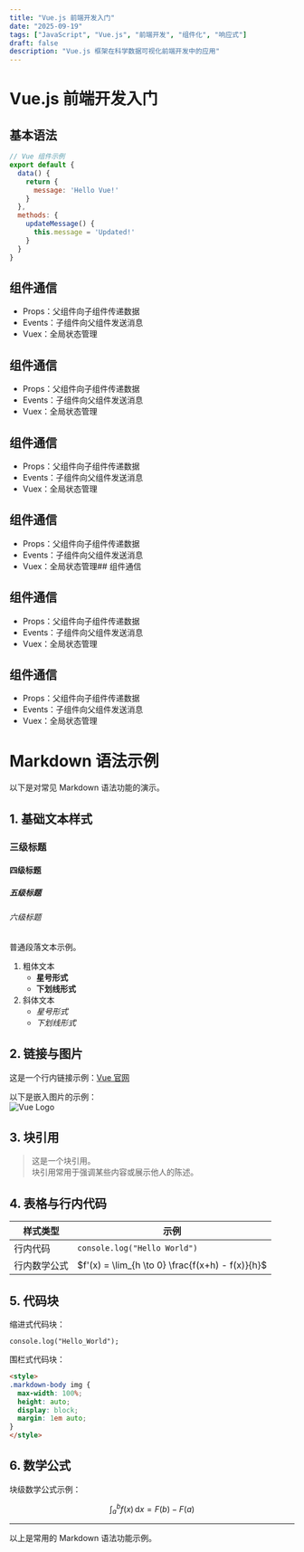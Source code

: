 ```yaml
---
title: "Vue.js 前端开发入门"
date: "2025-09-19"
tags: ["JavaScript", "Vue.js", "前端开发", "组件化", "响应式"]
draft: false
description: "Vue.js 框架在科学数据可视化前端开发中的应用"
---
```


# Vue.js 前端开发入门

## 基本语法

```javascript
// Vue 组件示例
export default {
  data() {
    return {
      message: 'Hello Vue!'
    }
  },
  methods: {
    updateMessage() {
      this.message = 'Updated!'
    }
  }
}
```

## 组件通信

- Props：父组件向子组件传递数据
- Events：子组件向父组件发送消息
- Vuex：全局状态管理

## 组件通信

- Props：父组件向子组件传递数据
- Events：子组件向父组件发送消息
- Vuex：全局状态管理

## 组件通信

- Props：父组件向子组件传递数据
- Events：子组件向父组件发送消息
- Vuex：全局状态管理

## 组件通信

- Props：父组件向子组件传递数据
- Events：子组件向父组件发送消息
- Vuex：全局状态管理## 组件通信

## 组件通信

- Props：父组件向子组件传递数据
- Events：子组件向父组件发送消息
- Vuex：全局状态管理

## 组件通信

- Props：父组件向子组件传递数据
- Events：子组件向父组件发送消息
- Vuex：全局状态管理

# Markdown 语法示例

以下是对常见 Markdown 语法功能的演示。

## 1. 基础文本样式

### 三级标题

#### 四级标题

##### 五级标题

###### 六级标题

普通段落文本示例。

1. 粗体文本
    - **星号形式**
    - **下划线形式**
2. 斜体文本
    - *星号形式*
    - *下划线形式*

## 2. 链接与图片

这是一个行内链接示例：[Vue 官网](https://vuejs.org)

以下是嵌入图片的示例：  
![Vue Logo](https://vuejs.org/images/logo.png)

## 3. 块引用

> 这是一个块引用。  
> 块引用常用于强调某些内容或展示他人的陈述。

## 4. 表格与行内代码

| 样式类型          | 示例 |
| ----------------- | ---- |
| 行内代码          | `console.log("Hello World")` |
| 行内数学公式      | $f'(x) = \lim_{h \to 0} \frac{f(x+h) - f(x)}{h}$ |

## 5. 代码块

缩进式代码块：

    console.log("Hello_World");

围栏式代码块：

```html
<style>
.markdown-body img {
  max-width: 100%;
  height: auto;
  display: block;
  margin: 1em auto;
}
</style>
```

## 6. 数学公式

块级数学公式示例：

$$
\int_a^b f(x) \, \mathrm{d}x = F(b) - F(a)
$$

---
以上是常用的 Markdown 语法功能示例。